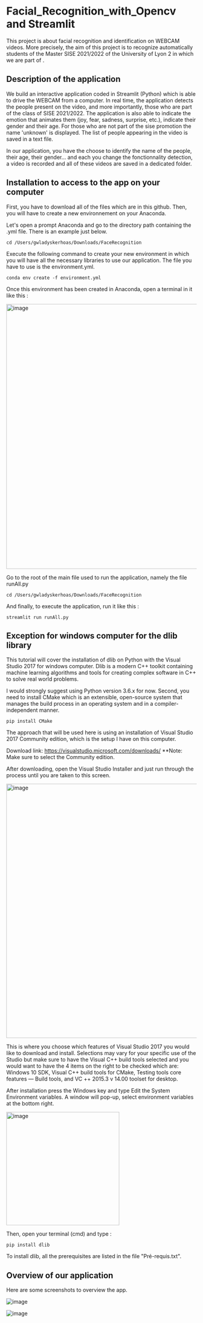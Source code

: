 # Facial_Recognition_with_Opencv and Streamlit

This project is about facial recognition and identification on WEBCAM videos. More precisely, the aim of this project is to recognize automatically 
students of the Master SISE 2021/2022 of the University of Lyon 2 in which we are part of .

## Description of the application

We build an interactive application coded in Streamlit (Python) which is able to drive the WEBCAM from a computer. In real time, the application detects the people present on the video, and more importantly, those who are part of the class of SISE 2021/2022. The application is also able to indicate the emotion that animates them (joy, fear, sadness, surprise, etc.), indicate their gender and their age. For those who are not part of the sise promotion the name 'unknown' is displayed. The list of people appearing in the video is saved in a text file. 

In our application, you have the choose to identify the name of the people, their age, their gender... and each you change the fonctionnality detection, a video is recorded and all of these videos are saved in a dedicated folder.


## Installation to access to the app on your computer

First, you have to download all of the files which are in this github.
Then, you will have to create a new environnement on your Anaconda.

Let's open a prompt Anaconda and go to the directory path containing the .yml file. There is an example just below.

    cd /Users/gwladyskerhoas/Downloads/FaceRecognition

Execute the following command to create your new environment in which you will have all the necessary libraries to use our application.
The file you have to use is the environment.yml.

    conda env create -f environment.yml

Once this environment has been created in Anaconda, open a terminal in it like this :

<img width="699" alt="image" src="https://user-images.githubusercontent.com/73121667/157765205-7ebf6b80-09f2-4e17-a4ce-e7e13456a9ac.png">

Go to the root of the main file used to run the application, namely the file runAll.py

    cd /Users/gwladyskerhoas/Downloads/FaceRecognition

And finally, to execute the application, run it like this :

    streamlit run runAll.py
    
## Exception for windows computer for the dlib library

This tutorial will cover the installation of dlib on Python with the Visual Studio 2017 for windows computer. Dlib is a modern C++ toolkit containing machine learning algorithms and tools for creating complex software in C++ to solve real world problems. 

I would strongly suggest using Python version 3.6.x for now. Second, you need to install CMake which is an extensible, open-source system that manages the build process in an operating system and in a compiler-independent manner.

    pip install CMake
    
The approach that will be used here is using an installation of Visual Studio 2017 Community edition, which is the setup I have on this computer.

Download link: https://visualstudio.microsoft.com/downloads/
**Note: Make sure to select the Community edition.

After downloading, open the Visual Studio Installer and just run through the process until you are taken to this screen.

<img width="671" alt="image" src="https://user-images.githubusercontent.com/73121667/157771894-85ae3bf6-a6ba-4562-aaee-cfb800805e47.png">

This is where you choose which features of Visual Studio 2017 you would like to download and install. Selections may vary for your specific use of the Studio but make sure to have the Visual C++ build tools selected and you would want to have the 4 items on the right to be checked which are: Windows 10 SDK, Visual C++ build tools for CMake, Testing tools core features — Build tools, and VC ++ 2015.3 v 14.00 toolset for desktop.

After installation press the Windows key and type Edit the System Environment variables. A window will pop-up, select environment variables at the bottom right.

<img width="299" alt="image" src="https://user-images.githubusercontent.com/73121667/157772156-b8c4d385-848e-4557-8e1d-565b2645fc70.png">

Then, open your terminal (cmd) and type :

    pip install dlib
    
To install dlib, all the prerequisites are listed in the file "Pré-requis.txt".


    
## Overview of our application

Here are some screenshots to overview the app.

![image](https://user-images.githubusercontent.com/73121667/157770743-bab5a36c-239c-4a0b-9ffd-137195c75a85.png)

![image](https://user-images.githubusercontent.com/73121667/157770836-a97ee5b1-59a7-4d12-9691-cdfc9759757e.png)
